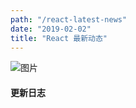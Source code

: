 ```yaml
---
path: "/react-latest-news"
date: "2019-02-02"
title: "React 最新动态"
---
```


![图片](https://source.unsplash.com/random/1200x1000)

#### 更新日志
